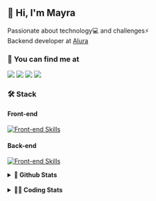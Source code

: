 ## 👋 Hi, I'm Mayra

Passionate about technology💻 and challenges⚡  
Backend developer at [Alura](https://www.alura.com.br)   

### 💬 You can find me at

<a href="https://mayra.dev" target="_blank" rel="noopener"><img src="https://img.shields.io/badge/-mayra.dev-005FED?style=flat&logo=Google-chrome&logoColor=white"/></a>
<a href="https://linkedin.com/in/mayraamaral" target="_blank" rel="noopener"><img src="https://img.shields.io/badge/-/mayraamaral-0077B5?style=flat&logo=Linkedin&logoColor=white"/></a>
<a href="mailto:mayra@mayra.dev" target="_blank" rel="noopener"><img src="https://img.shields.io/badge/-mayra@mayra.dev-D14836?style=flat&logo=Gmail&logoColor=white"/></a>
<a href="" target="_blank" rel="noopener"><img src="https://img.shields.io/badge/-mayraamaral-7289DA?style=flat&logo=Discord&logoColor=white"/></a>

### 🛠️ Stack
#### Front-end

[![Front-end Skills](https://skillicons.dev/icons?i=react,next,angular,redux,styledcomponents,html,css,sass,js,ts,figma)](https://skillicons.dev)
#### Back-end

[![Front-end Skills](https://skillicons.dev/icons?i=java,spring,hibernate,aws,idea,postgres,mysql,git,linux,bash,nodejs,docker,kubernetes,jenkins)](https://skillicons.dev)


<details>
    <summary><strong>📌 Github Stats</strong></summary>
    <br />
    <div align="center">
        <table>
      <td><img height="160em" src="https://github-readme-stats.vercel.app/api?username=mayraamaral&show_icons=true&theme=algolia&hide_border=true&hide=stars&count_private=true" alt="Readme stats"></td>
      <td><img height="160em" src="https://github-readme-stats.vercel.app/api/top-langs/?username=mayraamaral&&layout=compact&&theme=algolia&hide_border=true&langs_count=6" alt="Language stats"></td>
       </table>
  </div> 
    

  <p align="center">
    <img src="https://github-readme-streak-stats.herokuapp.com?user=mayraamaral&theme=dark&hide_border=true&date_format=j%20M%5B%20Y%5D&locale=pt-br&background=050F2C&ring=0195DD&fire=23AA7D&currStreakLabel=23AA7D" alt="Streak stats">
  </p> 
</details>

<br />

<details>
  <summary><strong>👩‍💻 Coding Stats</strong></summary>
  <br />
  
  <!--START_SECTION:waka-->
![Code Time](http://img.shields.io/badge/Code%20Time-623%20hrs%2028%20mins-blue)

**🐱 My GitHub Data** 

> 📦 588.2 kB Used in GitHub's Storage 
 > 
> 🏆 970 Contributions in the Year 2024
 > 
> 🚫 Not Opted to Hire
 > 
> 📜 62 Public Repositories 
 > 
> 🔑 33 Private Repositories 
 > 
**I'm an Early 🐤** 

```text
🌞 Morning                8377 commits        ██████░░░░░░░░░░░░░░░░░░░   22.92 % 
🌆 Daytime                23317 commits       ████████████████░░░░░░░░░   63.79 % 
🌃 Evening                4581 commits        ███░░░░░░░░░░░░░░░░░░░░░░   12.53 % 
🌙 Night                  277 commits         ░░░░░░░░░░░░░░░░░░░░░░░░░   00.76 % 
```
📅 **I'm Most Productive on Wednesday** 

```text
Monday                   5969 commits        ████░░░░░░░░░░░░░░░░░░░░░   16.33 % 
Tuesday                  4325 commits        ███░░░░░░░░░░░░░░░░░░░░░░   11.83 % 
Wednesday                12631 commits       █████████░░░░░░░░░░░░░░░░   34.56 % 
Thursday                 8031 commits        █████░░░░░░░░░░░░░░░░░░░░   21.97 % 
Friday                   4873 commits        ███░░░░░░░░░░░░░░░░░░░░░░   13.33 % 
Saturday                 304 commits         ░░░░░░░░░░░░░░░░░░░░░░░░░   00.83 % 
Sunday                   419 commits         ░░░░░░░░░░░░░░░░░░░░░░░░░   01.15 % 
```


📊 **This Week I Spent My Time On** 

```text
🕑︎ Time Zone: America/Sao_Paulo

💬 Programming Languages: 
JavaScript               1 hr 31 mins        ██████████████████░░░░░░░   70.45 % 
Java                     23 mins             ████░░░░░░░░░░░░░░░░░░░░░   17.75 % 
CSS                      6 mins              █░░░░░░░░░░░░░░░░░░░░░░░░   05.13 % 
JSP                      6 mins              █░░░░░░░░░░░░░░░░░░░░░░░░   04.86 % 
SQL                      2 mins              ░░░░░░░░░░░░░░░░░░░░░░░░░   01.66 % 

🔥 Editors: 
IntelliJ IDEA            2 hrs 10 mins       █████████████████████████   100.00 % 

💻 Operating System: 
Linux                    2 hrs 10 mins       █████████████████████████   100.00 % 
```

**I Mostly Code in Java** 

```text
Java                     123 repos           ███████░░░░░░░░░░░░░░░░░░   27.89 % 
JavaScript               101 repos           ██████░░░░░░░░░░░░░░░░░░░   22.90 % 
TypeScript               83 repos            █████░░░░░░░░░░░░░░░░░░░░   18.82 % 
Python                   2 repos             ░░░░░░░░░░░░░░░░░░░░░░░░░   00.45 % 
Dockerfile               1 repo              ░░░░░░░░░░░░░░░░░░░░░░░░░   00.23 % 
```




 Last Updated on 18/11/2024 19:17:51 UTC
<!--END_SECTION:waka-->

</details>
